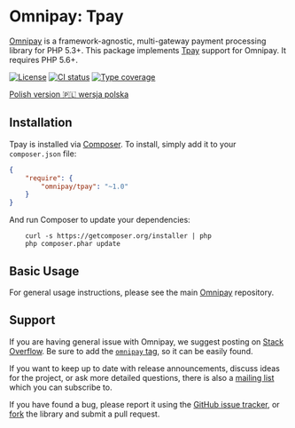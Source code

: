 # Omnipay: Tpay

[Omnipay](https://github.com/thephpleague/omnipay) is a framework-agnostic, multi-gateway
payment processing library for PHP 5.3+. This package implements [Tpay](https://tpay.com) support for Omnipay.
It requires PHP 5.6+.

[![License](https://img.shields.io/github/license/tpay-com/omnipay-tpay.svg)](LICENSE)
[![CI status](https://github.com/tpay-com/omnipay-tpay/actions/workflows/ci.yaml/badge.svg?branch=master)](https://github.com/tpay-com/omnipay-tpay/actions)
[![Type coverage](https://shepherd.dev/github/tpay-com/omnipay-tpay/coverage.svg)](https://shepherd.dev/github/tpay-com/omnipay-tpay)

[Polish version :poland: wersja polska](./README_PL.md)

## Installation

Tpay is installed via [Composer](http://getcomposer.org/). To install, simply add it
to your `composer.json` file:

```json
{
    "require": {
        "omnipay/tpay": "~1.0"
    }
}
```

And run Composer to update your dependencies:
```console
    curl -s https://getcomposer.org/installer | php
    php composer.phar update
```

## Basic Usage

For general usage instructions, please see the main [Omnipay](https://github.com/thephpleague/omnipay) repository.

## Support

If you are having general issue with Omnipay, we suggest posting on
[Stack Overflow](http://stackoverflow.com/). Be sure to add the
[`omnipay` tag](http://stackoverflow.com/questions/tagged/omnipay), so it can be easily found.

If you want to keep up to date with release announcements, discuss ideas for the project,
or ask more detailed questions, there is also a [mailing list](https://groups.google.com/forum/#!forum/omnipay) which
you can subscribe to.

If you have found a bug, please report it using the [GitHub issue tracker](https://github.com/tpay-com/omnipay-tpay/issues),
or [fork](https://docs.github.com/en/get-started/quickstart/fork-a-repo) the library and submit a pull request.
